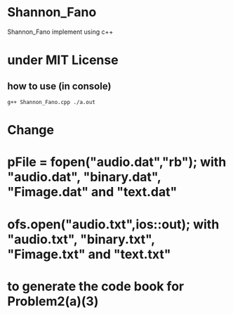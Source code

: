 # Shannon_Fano
Shannon_Fano implement using c++

# under MIT License

## how to use (in console)
``
g++ Shannon_Fano.cpp
./a.out
``
# Change 
# pFile = fopen("audio.dat","rb"); with  "audio.dat", "binary.dat", "Fimage.dat" and "text.dat"  
# ofs.open("audio.txt",ios::out); with "audio.txt", "binary.txt", "Fimage.txt" and "text.txt"
# to generate the code book for Problem2(a)(3)